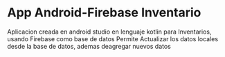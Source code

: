 # App Android-Firebase Inventario
Aplicacion creada en android studio en lenguaje kotlin para Inventarios, usando Firebase como base de datos
Permite Actualizar los datos locales desde la base de datos, ademas deagregar nuevos datos
